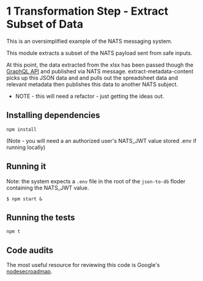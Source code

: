 # 1 Transformation Step - Extract Subset of Data

This is an oversimplified example of the NATS messaging system.

This module extracts a subset of the NATS payload sent from safe inputs. 

At this point, the data extracted from the xlsx has been passed though the [GraphQL API](../api/) and published via NATS message.  extract-metadata-content picks up this JSON data and and pulls out the spreadsheet data and relevant metadata then publishes this data to another NATS subject.

* NOTE - this will need a refactor - just getting the ideas out.

## Installing dependencies

```
npm install
```
(Note - you will need a an authorized user's NATS_JWT value stored .env if running locally)
## Running it

Note: the system expects a `.env` file in the root of the `json-to-db` floder containing the NATS_JWT value.
```
$ npm start &
```

## Running the tests

```
npm t
```

## Code audits

The most useful resource for reviewing this code is Google's [nodesecroadmap](https://github.com/google/node-sec-roadmap).

